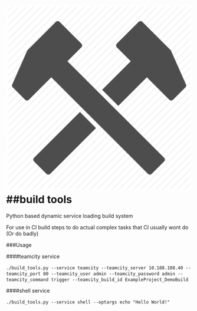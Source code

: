 ![buildIcon](/res/hammer.png)
##build tools
===========

Python based dynamic service loading build system

For use in CI build steps to do actual complex tasks that CI usually wont do (Or do badly)

###Usage


####teamcity service

```
./build_tools.py --service teamcity --teamcity_server 10.188.108.40 --teamcity_port 80 --teamcity_user admin --teamcity_password admin --teamcity_command trigger --teamcity_build_id ExampleProject_DemoBuild
```

####shell service
```
./build_tools.py --service shell --optargs echo "Hello World!"
```
